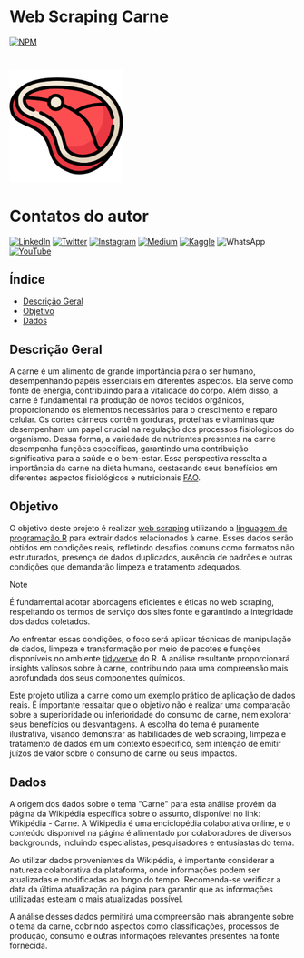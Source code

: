 # Web Scraping Carne

[![NPM](https://img.shields.io/npm/l/react)](https://github.com/italomarquesmonteiro/web_scraping_carne/blob/main/LICENSE) 

#
<img style="width:200px" src="Image/Icon meat.png" alt="Image Meat">

# Contatos do autor
<div>
  <a href="https://www.linkedin.com/in/italomarquesmonteiro/"><img src="https://img.shields.io/badge/LinkedIn-0077B5?style=for-the-badge&logo=linkedin&logoColor=white" alt="LinkedIn"></a>
  <a href="https://twitter.com/italommonteiro"><img src="https://img.shields.io/badge/X-%23000000.svg?style=for-the-badge&logo=X&logoColor=white" alt="Twitter"></a>
  <a href="https://instagram.com/italo.m.m"><img src="https://img.shields.io/badge/Instagram-E4405F?style=for-the-badge&logo=instagram&logoColor=white" alt="Instagram"></a>
  <a href="https://medium.com/@italomarquesmonteiro"><img src="https://img.shields.io/badge/Medium-12100E?style=for-the-badge&logo=medium&logoColor=white" alt="Medium"></a>
  <a href="https://www.kaggle.com/talomarquesmonteiro"><img src="https://img.shields.io/badge/Kaggle-035a7d?style=for-the-badge&logo=kaggle&logoColor=white" alt="Kaggle"></a>
  <img src="https://img.shields.io/badge/WhatsApp-25D366?style=for-the-badge&logo=whatsapp&logoColor=white" alt="WhatsApp">
  <a href="https://www.youtube.com/channel/UCB_lseG8dAbdjuemJv-nHXw"><img src="https://img.shields.io/badge/YouTube-FF0000?style=for-the-badge&logo=youtube&logoColor=white" alt="YouTube"></a>
</div>

## Índice
- <a href="#descricao">Descrição Geral</a>
- <a href="#objetivo">Objetivo</a>
- <a href="#dados">Dados</a>

## Descrição Geral
A carne é um alimento de grande importância para o ser humano, desempenhando papéis essenciais em diferentes aspectos. Ela serve como fonte de energia, contribuindo para a vitalidade do corpo. Além disso, a carne é fundamental na produção de novos tecidos orgânicos, proporcionando os elementos necessários para o crescimento e reparo celular. Os cortes cárneos contêm gorduras, proteínas e vitaminas que desempenham um papel crucial na regulação dos processos fisiológicos do organismo. Dessa forma, a variedade de nutrientes presentes na carne desempenha funções específicas, garantindo uma contribuição significativa para a saúde e o bem-estar. Essa perspectiva ressalta a importância da carne na dieta humana, destacando seus benefícios em diferentes aspectos fisiológicos e nutricionais [FAO](https://www.fao.org/3/y2770e/y2770e07.htm). 

## Objetivo
O objetivo deste projeto é realizar [web scraping](https://pt.wikipedia.org/wiki/Coleta_de_dados_web) utilizando a [linguagem de programação R](https://www.r-project.org/) para extrair dados relacionados à carne. Esses dados serão obtidos em condições reais, refletindo desafios comuns como formatos não estruturados, presença de dados duplicados, ausência de padrões e outras condições que demandarão limpeza e tratamento adequados.

> [!NOTE]
>É fundamental adotar abordagens eficientes e éticas no web scraping, respeitando os termos de serviço dos sites fonte e garantindo a integridade dos dados coletados. 

Ao enfrentar essas condições, o foco será aplicar técnicas de manipulação de dados, limpeza e transformação por meio de pacotes e funções disponíveis no ambiente [tidyverve](https://www.tidyverse.org/) do R. A análise resultante proporcionará insights valiosos sobre à carne, contribuindo para uma compreensão mais aprofundada dos seus componentes químicos.


Este projeto utiliza a carne como um exemplo prático de aplicação de dados reais. É importante ressaltar que o objetivo não é realizar uma comparação sobre a superioridade ou inferioridade do consumo de carne, nem explorar seus benefícios ou desvantagens. A escolha do tema é puramente ilustrativa, visando demonstrar as habilidades de web scraping, limpeza e tratamento de dados em um contexto específico, sem intenção de emitir juízos de valor sobre o consumo de carne ou seus impactos.

## Dados

A origem dos dados sobre o tema "Carne" para esta análise provém da página da Wikipédia específica sobre o assunto, disponível no link: Wikipédia - Carne. A Wikipédia é uma enciclopédia colaborativa online, e o conteúdo disponível na página é alimentado por colaboradores de diversos backgrounds, incluindo especialistas, pesquisadores e entusiastas do tema.

Ao utilizar dados provenientes da Wikipédia, é importante considerar a natureza colaborativa da plataforma, onde informações podem ser atualizadas e modificadas ao longo do tempo. Recomenda-se verificar a data da última atualização na página para garantir que as informações utilizadas estejam o mais atualizadas possível.

A análise desses dados permitirá uma compreensão mais abrangente sobre o tema da carne, cobrindo aspectos como classificações, processos de produção, consumo e outras informações relevantes presentes na fonte fornecida.
